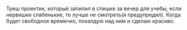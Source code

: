 Треш проектик, который запилил в спешке за вечер для учебы, если нервишки слабенькие, то лучше не смотреть(я предупредил).
Когда будет свободное времечко, покалдую над ним и сделаю красиво.
